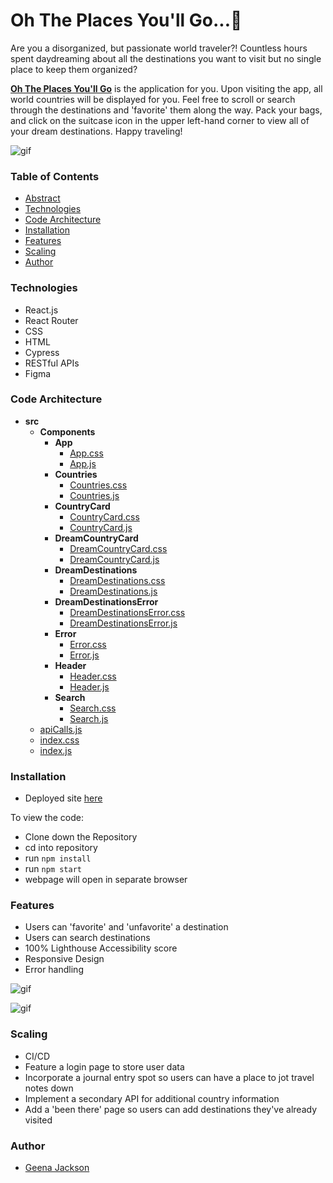 # Oh The Places You'll Go...💭
Are you a disorganized, but passionate world traveler?! Countless hours spent daydreaming about all the destinations you want to visit but no single place to keep them organized?

<strong>[Oh The Places You'll Go](https://ohtheplaces.herokuapp.com/)</strong> is the application for you. Upon visiting the app, all world countries will be displayed for you. Feel free to scroll or search through the destinations and 'favorite' them along the way. Pack your bags, and click on the suitcase icon in the upper left-hand corner to view all of your dream destinations. Happy traveling!

![gif](https://user-images.githubusercontent.com/88151743/164915254-94348e60-193f-4648-bbac-0872be19ce8c.gif)

### Table of Contents
- [Abstract](#oh-the-places-youll-go)
- [Technologies](#technologies)
- [Code Architecture](#code-architecture)
- [Installation](#installation)
- [Features](#features)
- [Scaling](#scaling)
- [Author](#author)

### Technologies
- React.js
- React Router
- CSS
- HTML
- Cypress
- RESTful APIs
- Figma

### Code Architecture
  - __src__
    - __Components__
      - __App__
        - [App.css](src/App/App.css)
        - [App.js](src/App/App.js)
      - __Countries__
        - [Countries.css](src/components/Countries/Countries.css)
        - [Countries.js](src/components/Countries/Countries.js)
      - __CountryCard__
        - [CountryCard.css](src/components/CountryCard/CountryCard.css)
        - [CountryCard.js](src/components/CountryCard/CountryCard.js)
      - __DreamCountryCard__
        - [DreamCountryCard.css](src/components/DreamCountryCard/DreamCountryCard.css)
        - [DreamCountryCard.js](src/components/DreamCountryCard/DreamCountryCard.js)
      - __DreamDestinations__
        - [DreamDestinations.css](src/components/DreamDestinations/DreamDestinations.css)
        - [DreamDestinations.js](src/components/DreamDestinations/DreamDestinations.js)
      - __DreamDestinationsError__
        - [DreamDestinationsError.css](src/components/DreamDestinationsError/DreamDestinationsError.css)
        - [DreamDestinationsError.js](src/components/DreamDestinationsError/DreamDestinationsError.js)
      - __Error__
        - [Error.css](src/components/Error/Error.css)
        - [Error.js](src/components/Error/Error.js)
      - __Header__
        - [Header.css](src/components/Header/Header.css)
        - [Header.js](src/components/Header/Header.js)
      - __Search__
        - [Search.css](src/components/Search/Search.css)
        - [Search.js](src/components/Search/Search.js)
    - [apiCalls.js](src/apiCalls.js)
    - [index.css](src/index.css)
    - [index.js](src/index.js)


### Installation
- Deployed site [here](https://ohtheplaces.herokuapp.com/)

To view the code:
- Clone down the Repository
- cd into repository
- run `npm install`
- run `npm start`
- webpage will open in separate browser

### Features
- Users can 'favorite' and 'unfavorite' a destination
- Users can search destinations
- 100% Lighthouse Accessibility score
- Responsive Design
- Error handling

![gif](https://user-images.githubusercontent.com/88151743/164915370-40141c39-1065-4471-8289-e95d4860a64e.gif)

![gif](https://user-images.githubusercontent.com/88151743/164915440-c80deb0c-439e-401d-838f-81c3e5a9986d.gif)

### Scaling
- CI/CD
- Feature a login page to store user data
- Incorporate a journal entry spot so users can have a place to jot travel notes down
- Implement a secondary API for additional country information
- Add a 'been there' page so users can add destinations they've already visited

### Author
- [Geena Jackson](https://github.com/gjax78)
